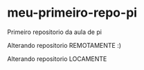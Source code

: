# meu-primeiro-repo-pi
Primeiro repositorio da aula de pi

Alterando repositorio REMOTAMENTE :)

Alterando repositorio LOCAMENTE


